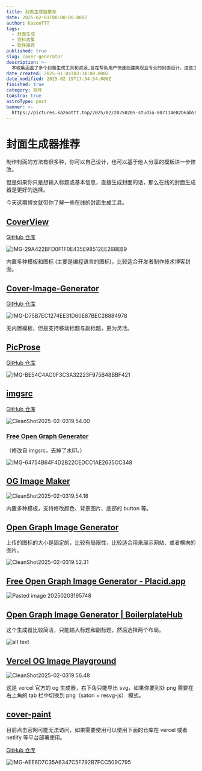 ```yaml
---
title: 封面生成器推荐
date: 2025-02-01T00:00:00.000Z
author: KazooTTT
tags:
  - 封面生成
  - 资料收集
  - 软件推荐
published: true
slug: cover-generator
description: >-
  本收集涵盖了多个封面生成工具和资源,旨在帮助用户快速创建美观且专业的封面设计。这些工具包括在线封面生成器、设计模板库以及自定义封面设计的技巧和指南。无论是用于书籍、报告、社交媒体还是其他用途,这些资源都能满足不同用户的需求,提升视觉呈现效果。
date_created: 2025-01-04T03:34:08.000Z
date_modified: 2025-02-19T17:54:54.000Z
finished: true
category: 软件
toAstro: true
astroType: post
banner: >-
  https://pictures.kazoottt.top/2025/02/20250205-studio-807114e82b6ab5567962eacee314c872-bhdbpvle.jpg
---
```


# 封面生成器推荐

制作封面的方法有很多种，你可以自己设计，也可以基于他人分享的模板进一步修改。

但是如果你只是想输入标题或基本信息，直接生成封面的话，那么在线的封面生成器是更好的选择。

今天这期博文就带你了解一些在线的封面生成工具。

## [CoverView](<https://coverview.vercel.app/>)

[GitHub 仓库](<https://github.com/rutikwankhade/CoverView>)

![IMG-29A422BFD0F1F0E435E98512EE268EB9](<https://pictures.kazoottt.top/2025/02/20250203-IMG-29A422BFD0F1F0E435E98512EE268EB9.png>)

内置多种模板和图标 (主要是编程语言的图标)，比较适合开发者制作技术博客封面。

## [Cover-Image-Generator](<https://blogcover.vercel.app/>)

[GitHub 仓库](<https://github.com/PJijin/Cover-Image-Generator>)

![IMG-D75B7EC1274EE31D60E87BEC28884978](<https://pictures.kazoottt.top/2025/02/20250203-IMG-D75B7EC1274EE31D60E87BEC28884978.png>)

无内置模板，但是支持移动标题与副标题，更为灵活。

## [PicProse](<https://picprose.net/zh>)

[GitHub 仓库](<https://github.com/jaaronkot/picprose>)

![IMG-BE54C4AC0F3C3A32223F975B48BBF421](<https://pictures.kazoottt.top/2025/02/20250203-IMG-BE54C4AC0F3C3A32223F975B48BBF421.png>)

## [imgsrc](<https://imgsrc.io/>)

[GitHub 仓库](<https://github.com/FadyMak/imgsrc-app>)

![CleanShot2025-02-0319.54.00](<https://pictures.kazoottt.top/2025/02/20250204-CleanShot2025-02-0319.54.00.png>)

### [Free Open Graph Generator](<https://og.indiehub.best/>)

（修改自 imgsrc，去掉了水印。）

![IMG-64754B64F4D2B22CEDCC1AE2635CC348](<https://pictures.kazoottt.top/2025/02/20250203-IMG-64754B64F4D2B22CEDCC1AE2635CC348.png>)

## [OG Image Maker](<https://ogimagemaker.com/>)

![CleanShot2025-02-0319.54.18](<https://pictures.kazoottt.top/2025/02/20250204-CleanShot2025-02-0319.54.18.png>)

内置多种模板，支持修改颜色、背景图片、底部的 button 等。

## [Open Graph Image Generator](<https://tailwind-generator.com/og-image-generator/generator>)

上传的图标的大小是固定的，比较有局限性，比较适合用来展示网站、或者横向的图片。

![CleanShot2025-02-0319.52.31](<https://pictures.kazoottt.top/2025/02/20250204-CleanShot2025-02-0319.52.31.png>)

## [Free Open Graph Image Generator - Placid.app](<https://placid.app/tools/free-open-graph-image-generator>)

![Pasted image 20250203195748](<https://pictures.kazoottt.top/2025/02/20250204-Pasted%20image%2020250203195748.png>)

## [Open Graph Image Generator | BoilerplateHub](<https://boilerplatehub.com/free-tools/open-graph-image-generator>)

这个生成器比较简洁，只能输入标题和副标题，然后选择两个布局。

![alt text](<https://pictures.kazoottt.top/2025/02/20250204-CleanShot2025-02-0319.58.42.png>)

## [Vercel OG Image Playground](<https://og-playground.vercel.app/>)

![CleanShot2025-02-0319.56.48](<https://pictures.kazoottt.top/2025/02/20250204-CleanShot2025-02-0319.56.48.png>)

这是 vercel 官方的 og 生成器，右下角只能导出 svg，如果你要到处 png 需要在右上角的 tab 栏中切换到 png（satori + resvg-js） 模式。

## [cover-paint](<https://coverpaint.xiaole.site/>)

目前点击官网可能无法访问，如果需要使用可以使用下面的仓库在 vercel 或者 netlify 等平台部署使用。

[GitHub 仓库](<https://github.com/youngle316/cover-paint>)

![IMG-AEE6D7C35A6347C5F792B7FCC509C795](<https://pictures.kazoottt.top/2025/02/20250203-IMG-AEE6D7C35A6347C5F792B7FCC509C795.png>)
